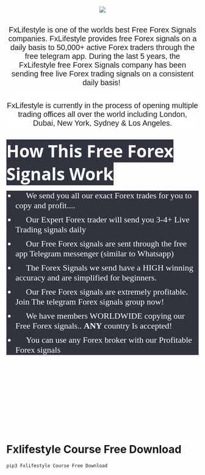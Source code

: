 <h1></h1>
<p>
<p></p><div class="separator" style="clear: both; text-align: center;"><a href="https://cab2cbhjtozy8x12adw8nk0z6d.hop.clickbank.net/?tid=py" imageanchor="1" rel="nofollow" style="margin-left: 1em; margin-right: 1em;" target="_blank"><img border="0" data-original-height="66" data-original-width="342" src="https://blogger.googleusercontent.com/img/b/R29vZ2xl/AVvXsEggXNxHj7mlh2yF2RPSIenMOetmFE_05L1m0vV2nG8GQRCsfNy_0POJ_uaAB4Fv286Ar2qtK3fgAosz_5JRWd8pxtY3Ojl0X89nIDXBxqUmO7w7eVxq3lq0hEZxS_aSRVKZ67jSA0esJutKOfJJ9BvqO4zZlt3bmCibk39bm3XVNSzDgybRY_72UA1dMw/s16000/button_download-now.png" /></a></div><div class="separator" style="clear: both; text-align: center;"><br /></div><div class="separator" style="clear: both; text-align: center;"><br /></div><div class="separator" style="clear: both; text-align: center;"><span style="background-color: white; font-family: Oxygen, Helvetica, sans-serif; font-size: 20px; font-variant-ligatures: normal; orphans: 2; text-decoration-thickness: initial; widows: 2;">FxLifestyle is one of the worlds best Free Forex Signals companies. FxLifestyle provides free Forex signals on a daily basis to 50,000+ active Forex traders through the free telegram app. During the last 5 years, the FxLifestyle free Forex Signals company has been sending free live Forex trading signals on a consistent daily basis!&nbsp;</span></div><p></p><div style="background-color: white; font-family: Oxygen, Helvetica, sans-serif; font-size: 20px; font-variant-ligatures: normal; orphans: 2; text-align: center; text-decoration-thickness: initial; widows: 2;"><br /></div><div class="separator" style="clear: both; text-align: center;"><div style="background-color: white; font-family: Oxygen, Helvetica, sans-serif; font-size: 20px; font-variant-ligatures: normal; orphans: 2; text-decoration-thickness: initial; widows: 2;">FxLifestyle is currently in the process of opening multiple trading offices all over the world including London, Dubai, New York, Sydney &amp; Los Angeles.</div></div><p><br /><b style="background-color: #31333f; color: white; font-family: &quot;Open Sans&quot;, Helvetica, sans-serif; font-size: 44px; font-variant-ligatures: normal; orphans: 2; text-align: center; text-decoration-thickness: initial; widows: 2;">How This Free Forex Signals Work</b></p><p></p><ul class="ne elBulletList elBulletListNew elBulletList2 listBorder0" data-bold="inherit" data-gramm="false" style="background-color: #31333f; color: white; font-family: Times; font-variant-ligatures: normal; orphans: 2; text-decoration-thickness: initial; widows: 2;"><li style="font-size: 22px;"><span class="fa fa-fw fa-check" style="-webkit-font-smoothing: antialiased; color: #22d567; display: inline-block; font-family: &quot;Font Awesome 5 Free&quot;; font-variant-east-asian: normal; font-variant-ligatures: normal; font-variant-position: normal; font-weight: 900; line-height: 1; text-align: center; text-rendering: auto; width: 1.25em;"></span>We send you all our exact Forex trades for you to copy and profit....</li><li style="font-size: 22px; margin-top: 11px;"><span class="fa fa-fw fa-check" style="-webkit-font-smoothing: antialiased; color: #22d567; display: inline-block; font-family: &quot;Font Awesome 5 Free&quot;; font-variant-east-asian: normal; font-variant-ligatures: normal; font-variant-position: normal; font-weight: 900; line-height: 1; text-align: center; text-rendering: auto; width: 1.25em;"></span>​Our Expert Forex trader will send you 3-4+ Live Trading signals daily<br /></li><li style="font-size: 22px; margin-top: 11px;"><span class="fa fa-fw fa-check" style="-webkit-font-smoothing: antialiased; color: #22d567; display: inline-block; font-family: &quot;Font Awesome 5 Free&quot;; font-variant-east-asian: normal; font-variant-ligatures: normal; font-variant-position: normal; font-weight: 900; line-height: 1; text-align: center; text-rendering: auto; width: 1.25em;"></span>Our Free Forex signals are sent through the free app Telegram messenger (similar to Whatsapp)</li><li style="font-size: 22px; margin-top: 11px;"><span class="fa fa-fw fa-check" style="-webkit-font-smoothing: antialiased; color: #22d567; display: inline-block; font-family: &quot;Font Awesome 5 Free&quot;; font-variant-east-asian: normal; font-variant-ligatures: normal; font-variant-position: normal; font-weight: 900; line-height: 1; text-align: center; text-rendering: auto; width: 1.25em;"></span>The Forex Signals we send have a HIGH winning accuracy and are simplified for beginners.<br /></li><li style="font-size: 22px; margin-top: 11px;"><span class="fa fa-fw fa-check" style="-webkit-font-smoothing: antialiased; color: #22d567; display: inline-block; font-family: &quot;Font Awesome 5 Free&quot;; font-variant-east-asian: normal; font-variant-ligatures: normal; font-variant-position: normal; font-weight: 900; line-height: 1; text-align: center; text-rendering: auto; width: 1.25em;"></span>​Our Free Forex signals are extremely profitable. Join The telegram Forex signals group now!<br /></li><li style="font-size: 22px; margin-top: 11px;"><span class="fa fa-fw fa-check" style="-webkit-font-smoothing: antialiased; color: #22d567; display: inline-block; font-family: &quot;Font Awesome 5 Free&quot;; font-variant-east-asian: normal; font-variant-ligatures: normal; font-variant-position: normal; font-weight: 900; line-height: 1; text-align: center; text-rendering: auto; width: 1.25em;"></span>​We have members WORLDWIDE copying our Free Forex signals..&nbsp;<b>ANY</b>&nbsp;country Is accepted!<br /></li><li style="font-size: 22px; margin-top: 11px;"><span class="fa fa-fw fa-check" style="-webkit-font-smoothing: antialiased; color: #22d567; display: inline-block; font-family: &quot;Font Awesome 5 Free&quot;; font-variant-east-asian: normal; font-variant-ligatures: normal; font-variant-position: normal; font-weight: 900; line-height: 1; text-align: center; text-rendering: auto; width: 1.25em;"></span>​You can use any Forex broker with our Profitable Forex signals</li></ul><div style="orphans: 2; widows: 2;"><br /></div><div style="orphans: 2; widows: 2;"><br /></div><div style="orphans: 2; widows: 2;"><br /></div><div style="orphans: 2; widows: 2;"><span style="color: white; font-family: Times;"><span style="caret-color: rgb(255, 255, 255); font-size: 22px;"><br /></span></span></div><div style="orphans: 2; widows: 2;"><span style="color: white; font-family: Times;"><span style="caret-color: rgb(255, 255, 255); font-size: 22px;"><br /></span></span></div><p><b style="background-color: #31333f; color: white; font-family: &quot;Open Sans&quot;, Helvetica, sans-serif; font-size: 44px; font-variant-ligatures: normal; orphans: 2; text-align: center; text-decoration-thickness: initial; widows: 2;"><br /></b></p>

# Fxlifestyle Course Free Download
```bash
pip3 Fxlifestyle Course Free Download